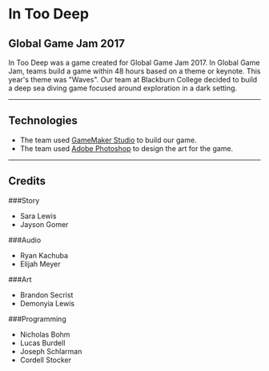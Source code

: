 # In Too Deep
## Global Game Jam 2017
In Too Deep was a game created for Global Game Jam 2017. In Global Game Jam, teams build a game within 48 hours based on a theme or keynote. This year's theme was "Waves". Our team at Blackburn College decided to build a deep sea diving game focused around exploration in a dark setting.
___
## Technologies
* The team used [GameMaker Studio](http://www.yoyogames.com/gamemaker) to build our game.
* The team used [Adobe Photoshop](http://www.adobe.com/products/photoshop.html) to design the art for the game.

___
## Credits
###Story
* Sara Lewis
* Jayson Gomer

###Audio
* Ryan Kachuba
* Elijah Meyer

###Art
* Brandon Secrist
* Demonyia Lewis

###Programming
* Nicholas Bohm
* Lucas Burdell
* Joseph Schlarman
* Cordell Stocker

